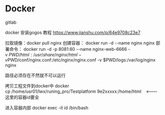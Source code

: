# Docker

gitlab

docker 安装gogos 教程 https://www.jianshu.com/p/64e9708c23e7

拉取镜像：docker pull nginx
创建容器： docker run -d --name nginx nginx
部署命令： docker run -d -p 8081:80 --name nginx-web-6666 -v $PWD/html:/usr/share/nginx/html -v $PWD/conf/nginx.conf:/etc/nginx/nginx.conf -v $PWD/logs:/var/log/nginx nginx

路径必须存在不然就不可以运行

拷贝工程文件到docker中
docker cp /home/usr01/lwx/runing_pro/Testplatform    9e2xxxxx:/home/html    <---这里的容器id要全

进入容器内部
docker exec -it id /bin/bash 


